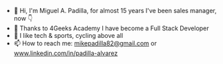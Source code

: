 - 👋  Hi, I'm Miguel A. Padilla, for almost 15 years I've been sales manager, now 👇
- 🌱 Thanks to 4Geeks Academy I have become a Full Stack Developer
- 🤔 I like tech & sports, cycling above all
- 📫 How to reach me: mikepadilla82@gmail.com or www.linkedin.com/in/padilla-alvarez


<!--
**mpadillazeravla/mpadillazeravla** is a ✨ _special_ ✨ repository because its `README.md` (this file) appears on your GitHub profile.

Here are some ideas to get you started:

- 🔭 I’m currently working on ...
- 🌱 I’m currently learning ...
- 👯 I’m looking to collaborate on ...
- 🤔 I’m looking for help with ...
- 💬 Ask me about ...
- 📫 How to reach me: ...
- 😄 Pronouns: ...
- ⚡ Fun fact: ...
-->
